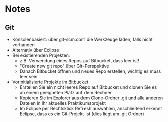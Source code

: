 # Notes

## Git

- Konsolenbasiert: über git-scm.com die Werkzeuge laden, falls nicht vorhanden
- Alternativ über Eclipse
- Bei existierenden Projekten:
  - z.B. Verwendung eines Repos auf Bitbucket, dass leer ist!
  - "Create new git repo" über Git-Perspektive
  - Danach Bitbucket öffnen und neues Repo erstellen, wichtig es muss leer sein
- Vorinitialisierte Projekte im Bitbucket
  - Erstellen Sie ein nicht leeres Repo auf Bitbucket 
    und clonen Sie es an einem geeigneten Platz auf dem Rechner
  - Kopieren Sie im Explorer aus dem Clone-Ordner .git und alle anderen 
    Dateien in Ihr aktuelles Praktikumsprojekt
  - Im Eclipse per Rechtsklick Refresh auswählen, anschließend
    erkennt Eclipse, dass es ein Git-Projekt ist (dies liegt am 
    .git Ordner)

    